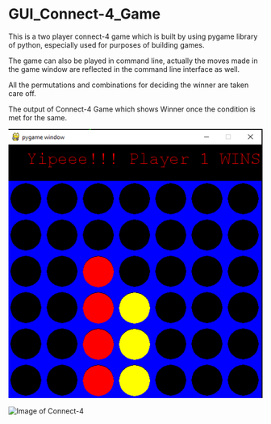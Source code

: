 # GUI_Connect-4_Game
This is a two player connect-4 game which is built by using pygame library of python, especially used for purposes of building games.

The game can also be played in command line, actually the moves made in the game window are reflected in the command line
interface as well.

All the permutations and combinations for deciding the winner are taken care off.

The output of Connect-4 Game which shows Winner once the condition is met for the same.

![Image of Connect-4](https://github.com/Palash09/GUI_Connect-4_Game/blob/master/Red_Vertical_Example.png)

![Image of Connect-4](https://github.com/Palash09/GUI_Connect-4_Game/blob/master/Yellow_Diagnoal_Example.png)




